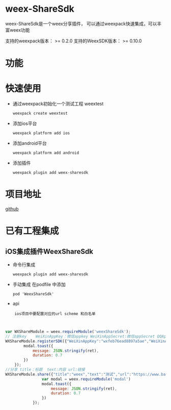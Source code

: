 # weex-ShareSdk
weex-ShareSdk是一个weex分享插件， 可以通过weexpack快速集成，可以丰富weex功能

支持的weexpack版本： >= 0.2.0
支持的WeexSDK版本： >= 0.10.0

# 功能

# 快速使用
- 通过weexpack初始化一个测试工程 weextest
   ```
   weexpack create weextest
   ```
- 添加ios平台
  ```
  weexpack platform add ios
  ```
- 添加android平台
  ```
  weexpack platform add android
  ```
- 添加插件
  ```
  weexpack plugin add weex-sharesdk
  ```
# 项目地址
[github](https://github.com/WUBOSS/weex-ShareSdk.git)

# 已有工程集成
## iOS集成插件WeexShareSdk
- 命令行集成
  ```
  weexpack plugin add weex-sharesdk
  ```
- 手动集成
  在podfile 中添加
  ```
  pod 'WeexShareSdk'
  ```
- api
```
    ios项目中要配置对应的url scheme 和白名单
```
```javascript


var WXShareModule = weex.requireModule('weexShareSdk');
// 注册key    WeiXinAppKey：微信appkey WeiXinAppSecret:微信appSecret QQAppKey:qq appKey QQAppSecret: qq AppSecret
WXShareModule.registerSDK({"WeiXinAppKey":"wxfeb76ead8897a5ae","WeiXinAppSecret":"47386f68c9627ba55cebfc98283f74b6","QQAppKey":"1105424297","QQAppSecret":"Pp45uyixguxIMhk5"},function(ret) {
        modal.toast({
            message: JSON.stringify(ret),
            duration: 0.7
        })
    });
//分享 title：标题  text:内容 url:链接
WXShareModule.share({"title":"weex","text":"测试","url":"https://www.baidu.com"},function (ret) {
                var modal = weex.requireModule('modal')
                modal.toast({
                    message: JSON.stringify(ret),
                    duration: 0.7
                })
            });

```

  
